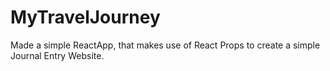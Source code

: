 # MyTravelJourney

Made a simple ReactApp, that makes use of React Props to create a simple Journal Entry Website.